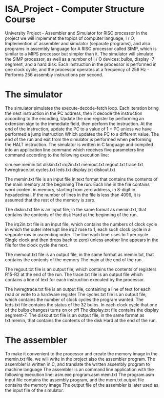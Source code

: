 # ISA_Project - Computer Structure Course
University Project - Assembler and Simulator for RISC processor
In the project we will implemnet the topics of computer language, I / O, 
Implemention of assembler and simulator (separate programs), and also programs in assembly language for
A RISC processor called SIMP, which is similar to a MIPS processor but simpler than it.
The simulator will simulate the SIMP processor, as well as a number of I / O devices: bulbs, display -7 segment, and a hard disk. 
Each instruction in the processor is performed in one clock cycle, and the processor operates at a frequency of 256 Hz - Performs 256 assembly instructions per second.


# The simulator

The simulator simulates the execute-decode-fetch loop.
Each iteration bring the next instruction in the PC address, then it decode the instruction according to the encoding,
Update the one register by performing an extension sign to the immediate field, then perform the instruction. 
At the end of the instruction, update the PC to a value of 1 + PC unless we have performed a jump instruction
Which updates the PC to a different value. 
The end of the run and exit from the simulator is performed when performing the HALT instruction.
The simulator is written in C language and compiled into an application line command which receives five
parameters line command according to the following execution line:

sim.exe memin.txt diskin.txt irq2in.txt memout.txt regout.txt trace.txt
hwregtrace.txt cycles.txt leds.txt display.txt diskout.txt

The memin.txt file is an input file in text format that contains the contents of the main memory at the beginning
The run. Each line in the file contains word content in memory, starting from zero address, in 8-digit in hexadecimal. 
If the number of lines in the file is less than 4096, it is assumed that the rest of the memory is zero.

The diskin.txt file is an input file, in the same format as memin.txt, that contains the contents of the disk
Hard at the beginning of the run.

The irq2in.txt file is an input file, which contains the numbers of clock cycle in which the outer interrupt line
irq2 rose to 1, each such clock cycle in a separate row in ascending order. The line each time rises to 1 per cycle
Single clock and then drops back to zero) unless another line appears in the file for the clock cycle
the next.

The memout.txt file is an output file, in the same format as memin.txt, that contains the contents of the memory
The main at the end of the run.

The regout.txt file is an output file, which contains the contents of registers R15-R2 at the end of the run.
The trace.txt file is an output file which contains a line of text for each instruction executed by the processor.

The hwregtrace.txt file is an output file, containing a line of text for each read or write to a hardware register 
The cycles.txt file is an output file, which contains the number of clock cycles the program wanted.
The leds.txt file contains the status of the 32 bulbs. In each clock cycle that one of the bulbs changes) turns on or
off
The display.txt file contains the display segment-7.
The diskout.txt file is an output file, in the same format as txt.memin, that contains the contents of the disk
Hard at the end of the run.

# The assembler

To make it convenient to the processor and create the memory image in the memin.txt file, we will write in the project
also the assembler program. The assembler is written in C, and translate the written assembly program to machine language 
The assembler is an command line application with the following execution line:
asm.exe program.asm mem.txt
The program.asm input file contains the assembly program, and the mem.txt output file contains the memory image
The output file of the assembler is later used as the input file of the simulator.
